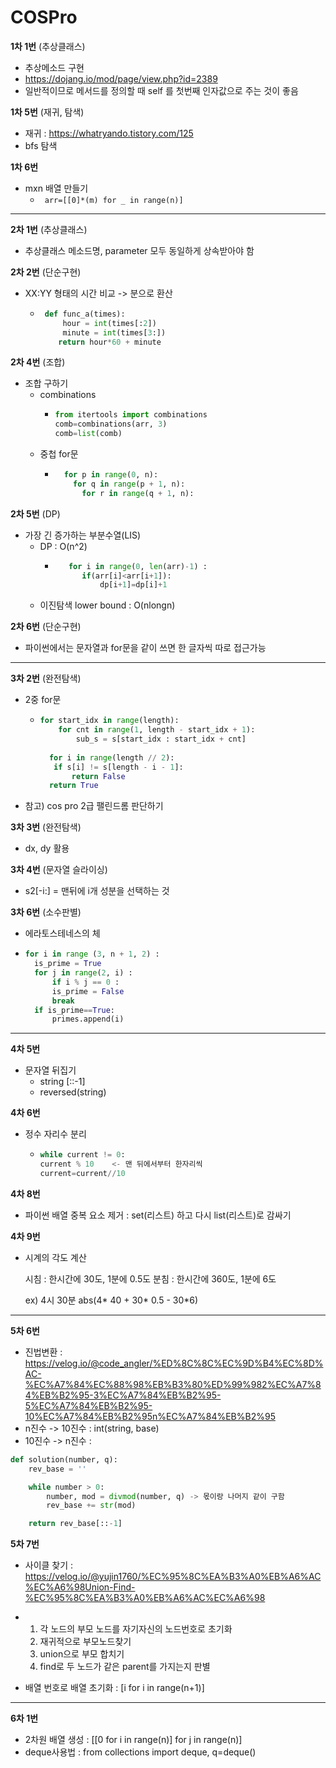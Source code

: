 # COSPro
**1차 1번** (추상클래스)
 - 추상메소드 구현
 - https://dojang.io/mod/page/view.php?id=2389
 - 일반적이므로 메서드를 정의할 때 self 를 첫번째 인자값으로 주는 것이 좋음

   
**1차 5번** (재귀, 탐색)
 - 재귀 :  https://whatryando.tistory.com/125
- bfs 탐색

   
   
**1차 6번**
- mxn 배열 만들기
  - ``` arr=[[0]*(m) for _ in range(n)]```
 __ __ __ __ __ __ __
**2차 1번** (추상클래스)
- 추상클래스 메소드명, parameter 모두 동일하게 상속받아야 함

**2차 2번** (단순구현)
- XX:YY 형태의 시간 비교 -> 분으로 환산
  - ```python
     def func_a(times):
	     hour = int(times[:2])
	     minute = int(times[3:])
      	return hour*60 + minute
    ```
**2차 4번** (조합)
- 조합 구하기
  - combinations
    - ```python
      from itertools import combinations
      comb=combinations(arr, 3)
      comb=list(comb)
      ```
  - 중첩 for문
 	- ```python
	    for p in range(0, n):
	      for q in range(p + 1, n):
    		for r in range(q + 1, n):
    	 ```
       
      
**2차 5번** (DP)
- 가장 긴 증가하는 부분수열(LIS)
  - DP  : O(n^2)
  	- ```python
    	 for i in range(0, len(arr)-1) :
        	if(arr[i]<arr[i+1]):
            	dp[i+1]=dp[i]+1
    	```
  - 이진탐색 lower bound : O(nlongn)

**2차 6번** (단순구현)
- 파이썬에서는 문자열과 for문을 같이 쓰면  한 글자씩 따로 접근가능


 __ __ __ __ __ __ __
**3차 2번** (완전탐색)
- 2중 for문
   - ```python
     for start_idx in range(length):
	     for cnt in range(1, length - start_idx + 1):
		     sub_s = s[start_idx : start_idx + cnt]
       
       for i in range(length // 2):
		if s[i] != s[length - i - 1]:
			return False
       return True
     ```
- 참고) cos pro 2급 팰린드롬 판단하기

**3차 3번** (완전탐색)
- dx, dy 활용

**3차 4번** (문자열 슬라이싱)
- s2[-i:] = 맨뒤에 i개 성분을 선택하는 것

**3차 6번** (소수판별)
- 에라토스테네스의 체
- ```python
  for i in range (3, n + 1, 2) :
  	is_prime = True
	for j in range(2, i) :
		if i % j == 0 :
		is_prime = False
		break
	if is_prime==True:
		primes.append(i)
  ```

 __ __ __ __ __ __ __
 **4차 5번**
 - 문자열 뒤집기
   - string [::-1]
   - reversed(string)
  
 **4차 6번**
 - 정수 자리수 분리
   - ```python
     while current != 0:
     current % 10    <- 맨 뒤에서부터 한자리씩
     current=current//10
     ```
**4차 8번**
- 파이썬 배열 중복 요소 제거 : set(리스트) 하고 다시 list(리스트)로 감싸기
  
**4차 9번**
- 시계의 각도 계산
  
  시침 : 한시간에 30도, 1분에 0.5도
  분침 : 한시간에 360도, 1분에 6도
    
  ex) 4시 30분
  abs(4* 40 + 30* 0.5 - 30*6)

 __ __ __ __ __ __ __
 **5차 6번**
- 진법변환 :  https://velog.io/@code_angler/%ED%8C%8C%EC%9D%B4%EC%8D%AC-%EC%A7%84%EC%88%98%EB%B3%80%ED%99%982%EC%A7%84%EB%B2%95-3%EC%A7%84%EB%B2%95-5%EC%A7%84%EB%B2%95-10%EC%A7%84%EB%B2%95n%EC%A7%84%EB%B2%95
- n진수 -> 10진수 : int(string, base)
- 10진수 -> n진수 :
```python
def solution(number, q):
    rev_base = ''

    while number > 0:
        number, mod = divmod(number, q) -> 몫이랑 나머지 같이 구함 
        rev_base += str(mod)

    return rev_base[::-1] 
```
**5차 7번**
- 사이클 찾기 : https://velog.io/@yujin1760/%EC%95%8C%EA%B3%A0%EB%A6%AC%EC%A6%98Union-Find-%EC%95%8C%EA%B3%A0%EB%A6%AC%EC%A6%98
- 1. 각 노드의 부모 노드를 자기자신의 노드번호로 초기화
  2. 재귀적으로 부모노드찾기
  3. union으로 부모 합치기
  4. find로 두 노드가 같은 parent를 가지는지 판별

- 배열 번호로 배열 초기화 :  [i for i in range(n+1)]

 __ __ __ __ __ __ __
 **6차 1번**
 - 2차원 배열 생성 : [[0 for i in range(n)] for j in range(n)]
 - deque사용법 : from collections import deque, q=deque()
